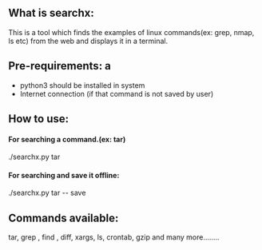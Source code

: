 ## What is searchx:

This is a tool which finds the examples of linux commands(ex: grep, nmap, ls etc) from the web and displays it in a terminal.

## Pre-requirements: a

* python3 should be installed in system
* Internet connection (if that command is not saved by user)

## How to use:
#### For searching a command.(ex: tar)
   
   ./searchx.py tar
#### For searching and save it offline:
   
   ./searchx.py tar -- save
   
## Commands available:

tar, grep , find , diff, xargs, ls, crontab, gzip and many more........
   
